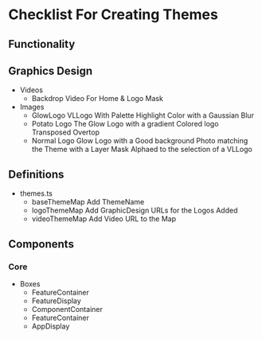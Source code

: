 # Checklist For Creating Themes

## Functionality

## Graphics Design

- Videos
  - Backdrop Video For Home & Logo Mask
- Images
  - GlowLogo
    VLLogo With Palette Highlight Color with a Gaussian Blur
  - Potato Logo
    The Glow Logo with a gradient Colored logo Transposed Overtop
  - Normal Logo
    Glow Logo with a Good background Photo matching the Theme with a Layer Mask Alphaed to the selection of a VLLogo

## Definitions

- themes.ts
  - baseThemeMap
    Add ThemeName
  - logoThemeMap
    Add GraphicDesign URLs for the Logos Added
  - videoThemeMap
    Add Video URL to the Map

## Components

### Core

- Boxes
  - FeatureContainer
  - FeatureDisplay
  - ComponentContainer
  - FeatureContainer
  - AppDisplay
